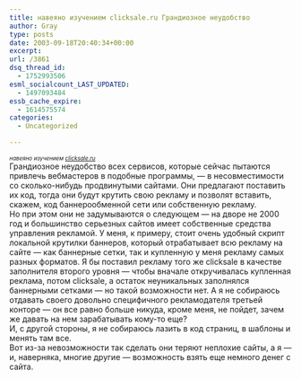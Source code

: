 ```yaml
---
title: навеяно изучением clicksale.ru Грандиозное неудобство
author: Gray
type: posts
date: 2003-09-18T20:40:34+00:00
excerpt:
url: /3861
dsq_thread_id:
  - 1752993506
esml_socialcount_LAST_UPDATED:
  - 1497093484
essb_cache_expire:
  - 1614575574
categories:
  - Uncategorized

---
```








<font size="1"><i>навеяно изучением <a href="http://www.clicksale.ru/index.html" target="_blank">clicksale.ru</i></a></font><br /> Грандиозное неудобство всех сервисов, которые сейчас пытаются привлечь вебмастеров в подобные программы, &#8212; в несовместимости со сколько-нибудь продвинутыми сайтами. Они предлагают поставить их код, тогда они будут крутить свою рекламу и позволят вставить, скажем, код баннерообменной сети или собственную рекламу.<br /> Но при этом они не задумываются о следующем &#8212; на дворе не 2000 год и большинство серьезных сайтов имеет собственные средства управления рекламой. У меня, к примеру, стоит очень удобный скрипт локальной крутилки баннеров, который отрабатывает всю рекламу на сайте &#8212; как баннерные сетки, так и купленную у меня рекламу самых разных форматов. Я бы поставил рекламу того же clicksale в качестве заполнителя второго уровня &#8212; чтобы вначале откручивалась купленная реклама, потом clicksale, а остаток неуникальных заполнялся баннерными сетками &#8212; но такой возможности нет. А я не собираюсь отдавать своего довольно специфичного рекламодателя третьей конторе &#8212; он все равно больше никуда, кроме меня, не пойдет, зачем же давать на нем зарабатывать кому-то еще?<br /> И, с другой стороны, я не собираюсь лазить в код страниц, в шаблоны и менять там все.<br /> Вот из-за невозможности так сделать они теряют неплохие сайты, а я &#8212; и, наверняка, многие другие &#8212; возможность взять еще немного денег с сайта.</p>